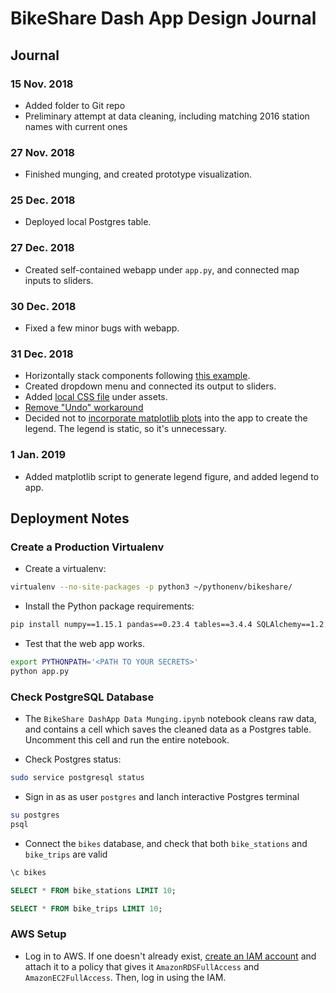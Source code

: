 # BikeShare Dash App Design Journal

## Journal

### 15 Nov. 2018

* Added folder to Git repo
* Preliminary attempt at data cleaning, including matching 2016 station names
with current ones

### 27 Nov. 2018

* Finished munging, and created prototype visualization.

### 25 Dec. 2018

* Deployed local Postgres table.

### 27 Dec. 2018

* Created self-contained webapp under `app.py`, and connected map inputs to
sliders.

### 30 Dec. 2018

* Fixed a few minor bugs with webapp.

### 31 Dec. 2018

* Horizontally stack components following [this
example](https://community.plot.ly/t/horizontally-stack-components/10806/2).
* Created dropdown menu and connected its output to sliders.
* Added [local CSS file](https://dash.plot.ly/external-resources) under assets.
* [Remove "Undo" workaround](https://stackoverflow.com/questions/45137459/how-to-remove-the-undo-button-in-plotly-dash-after-a-dropdown-update)
* Decided not to [incorporate matplotlib plots](https://github.com/4QuantOSS/DashIntro/blob/master/notebooks/Tutorial.ipynb)
into the app to create the legend.  The legend is static, so it's unnecessary.

### 1 Jan. 2019

* Added matplotlib script to generate legend figure, and added legend to app.

## Deployment Notes

### Create a Production Virtualenv
* Create a virtualenv:

```bash
virtualenv --no-site-packages -p python3 ~/pythonenv/bikeshare/
```

* Install the Python package requirements:

```bash
pip install numpy==1.15.1 pandas==0.23.4 tables==3.4.4 SQLAlchemy==1.2.11 plotly==3.4.1 psycopg2==2.7.5 matplotlib==3.0.0 dash==0.34.0 dash-html-components==0.13.4 dash-core-components==0.42.0
```

* Test that the web app works.

```bash
export PYTHONPATH='<PATH TO YOUR SECRETS>'
python app.py
```

### Check PostgreSQL Database

* The ``BikeShare DashApp Data Munging.ipynb`` notebook cleans raw data, and
contains a cell which saves the cleaned data as a Postgres table.  Uncomment
this cell and run the entire notebook.

* Check Postgres status:

```bash
sudo service postgresql status
```

* Sign in as as user `postgres` and lanch interactive Postgres terminal

```bash
su postgres
psql
```

* Connect the `bikes` database, and check that both `bike_stations` and
`bike_trips` are valid

```bash
\c bikes
```

```sql
SELECT * FROM bike_stations LIMIT 10;
```

```sql
SELECT * FROM bike_trips LIMIT 10;
```

### AWS Setup

* Log in to AWS.  If one doesn't already exist, [create an IAM
account](https://docs.aws.amazon.com/IAM/latest/UserGuide/id_users_create.html#id_users_create_console)
and attach it to a policy that gives it `AmazonRDSFullAccess` and `AmazonEC2FullAccess`.
Then, log in using the IAM.
